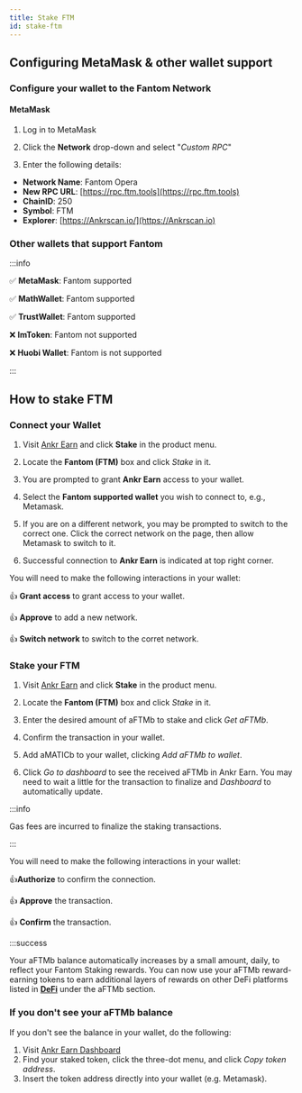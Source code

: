 ```yaml
---
title: Stake FTM
id: stake-ftm
---
```


## Configuring MetaMask & other wallet support

### Configure your wallet to the Fantom Network

#### MetaMask

1. Log in to MetaMask

2. Click the **Network** drop-down and select "*Custom RPC*"
    
3. Enter the following details:

* **Network Name**: Fantom Opera
* **New RPC URL**: [https://rpc.ftm.tools](https://rpc.ftm.tools)
* **ChainID**: 250
* **Symbol**: FTM
* **Explorer**: [https://Ankrscan.io/](https://Ankrscan.io)

### Other wallets that support Fantom

:::info

:white_check_mark: **MetaMask**: Fantom supported

:white_check_mark: **MathWallet**: Fantom supported

:white_check_mark: **TrustWallet**: Fantom supported

:x: **ImToken**: Fantom not supported

:x: **Huobi Wallet**: Fantom is not supported

:::

## How to stake FTM

### Connect your Wallet

1. Visit [Ankr Earn](https://www.ankr.com/earn/) and click **Stake** in the product menu.

2. Locate the **Fantom (FTM)** box and click *Stake* in it.

3. You are prompted to grant **Ankr Earn** access to your wallet.

4. Select the **Fantom supported wallet** you wish to connect to, e.g., Metamask.

5. If you are on a different network, you may be prompted to switch to the correct one. Click the correct network on the page, then allow Metamask to switch to it.

6. Successful connection to **Ankr Earn** is indicated at top right corner.

You will need to make the following interactions in your wallet:

:thumbsup: **Grant access** to grant access to your wallet.

:thumbsup: **Approve** to add a new network.

:thumbsup: **Switch network** to switch to the corret network.

### Stake your FTM

1. Visit [Ankr Earn](https://www.ankr.com/earn/) and click **Stake** in the product menu. 

2. Locate the **Fantom (FTM)** box and click *Stake* in it.

3. Enter the desired amount of aFTMb to stake and click *Get aFTMb*.

4. Confirm the transaction in your wallet.

5. Add aMATICb to your wallet, clicking  *Add aFTMb to wallet*.

6. Click *Go to dashboard* to see the received aFTMb in Ankr Earn. You may need to wait a little for the transaction to finalize and *Dashboard* to automatically update. 

:::info

Gas fees are incurred to finalize the staking transactions.

:::

You will need to make the following interactions in your wallet:

:thumbsup:**Authorize** to confirm the connection.

:thumbsup: **Approve** the transaction.

:thumbsup: **Confirm** the transaction.

:::success

Your aFTMb balance automatically increases by a small amount, daily, to reflect your Fantom Staking rewards. You can now use your aFTMb reward-earning tokens to earn additional layers of rewards on other DeFi platforms listed in [**DeFi**](https://ankr.com/earn/defi/) under the aFTMb section.

### If you don't see your aFTMb balance

If you don't see the balance in your wallet, do the following:

1. Visit [Ankr Earn Dashboard](https://www.ankr.com/earn/dashboard) 
2. Find your staked token, click the three-dot menu, and click *Copy token address*.
3. Insert the token address directly into your wallet (e.g. Metamask).